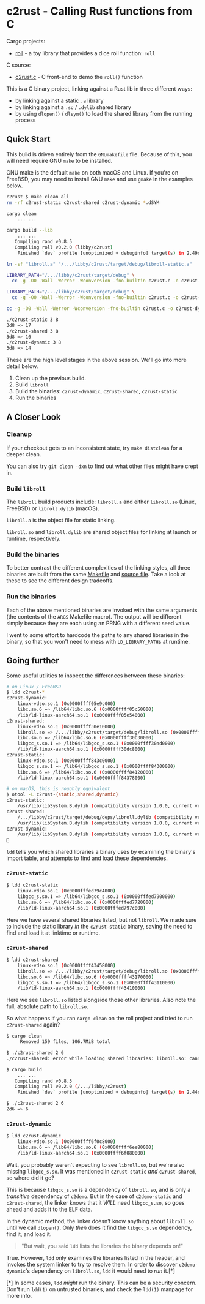 # c2rust - Calling Rust functions from C

Cargo projects:
- [roll](./src/lib.rs) - a toy library that provides a dice roll function: `roll`

C source:
- [c2rust.c](./c2rust.c) - C front-end to demo the `roll()` function

This is a C binary project, linking against a Rust lib in three different ways:

- by linking against a static `.a` library
- by linking against a `.so` / `.dylib` shared library
- by using `dlopen()` / `dlsym()` to load the shared library from the running process

## Quick Start

This build is driven entirely from the `GNUmakefile` file. Because of this, you will need require
GNU `make` to be installed.

GNU make is the default `make` on both macOS and Linux. If you're on FreeBSD, you may need to
install GNU `make` and use `gmake` in the examples below.

```sh
c2rust $ make clean all
rm -rf c2rust-static c2rust-shared c2rust-dynamic *.dSYM

cargo clean
    ... ...

cargo build --lib
    ... ...
   Compiling rand v0.8.5
   Compiling roll v0.2.0 (libby/c2rust)
    Finished `dev` profile [unoptimized + debuginfo] target(s) in 2.49s

ln -sf "libroll.a" "/.../libby/c2rust/target/debug/libroll-static.a"

LIBRARY_PATH="/.../libby/c2rust/target/debug" \
  cc -g -O0 -Wall -Werror -Wconversion -fno-builtin c2rust.c -o c2rust-static  -l roll-static

LIBRARY_PATH="/.../libby/c2rust/target/debug" \
  cc -g -O0 -Wall -Werror -Wconversion -fno-builtin c2rust.c -o c2rust-shared  -Wl,-rpath,.../libby/c2rust/target/debug -l roll

cc -g -O0 -Wall -Werror -Wconversion -fno-builtin c2rust.c -o c2rust-dynamic  -DDYLIB_PATH="/.../libby/c2rust/target/debug/libroll.so"

./c2rust-static 3 8
3d8 => 17
./c2rust-shared 3 8
3d8 => 16
./c2rust-dynamic 3 8
3d8 => 14
```

These are the high level stages in the above session. We'll go into more detail below.

1. Clean up the previous build.
2. Build `libroll`
3. Build the binaries: `c2rust-dynamic`, `c2rust-shared`, `c2rust-static`
4. Run the binaries

## A Closer Look

### Cleanup

If your checkout gets to an inconsistent state, try `make distclean` for a deeper clean.

You can also try `git clean -dxn` to find out what other files might have crept in.

### Build `libroll`

The `libroll` build products include: `libroll.a` and either `libroll.so` (Linux, FreeBSD) or
`libroll.dylib` (macOS).

`libroll.a` is the object file for static linking.

`libroll.so` and `libroll.dylib` are shared object files for linking at launch or runtime,
respectively.

### Build the binaries

To better contrast the different complexities of the linking styles, all three binaries are built
from the same [Makefile](./GNUmakefile) and [source file](./c2rust.c). Take a look at these to see
the different design tradeoffs.

### Run the binaries

Each of the above mentioned binaries are invoked with the same arguments (the contents of the `ARGS`
Makefile macro). The output will be different simply because they are each using an PRNG with a
different seed value.

I went to some effort to hardcode the paths to any shared libraries in the binary, so that you won't
need to mess with `LD_LIBRARY_PATH`s at runtime.

## Going further

Some useful utilities to inspect the differences between these binaries:

```sh
# on Linux / FreeBSD
$ ldd c2rust-*
c2rust-dynamic:
    linux-vdso.so.1 (0x0000ffff05e9c000)
    libc.so.6 => /lib64/libc.so.6 (0x0000ffff05c50000)
    /lib/ld-linux-aarch64.so.1 (0x0000ffff05e54000)
c2rust-shared:
    linux-vdso.so.1 (0x0000ffff30e10000)
    libroll.so => /.../libby/c2rust/target/debug/libroll.so (0x0000ffff30d30000)
    libc.so.6 => /lib64/libc.so.6 (0x0000ffff30b30000)
    libgcc_s.so.1 => /lib64/libgcc_s.so.1 (0x0000ffff30ad0000)
    /lib/ld-linux-aarch64.so.1 (0x0000ffff30dc8000)
c2rust-static:
    linux-vdso.so.1 (0x0000ffff843c0000)
    libgcc_s.so.1 => /lib64/libgcc_s.so.1 (0x0000ffff84300000)
    libc.so.6 => /lib64/libc.so.6 (0x0000ffff84120000)
    /lib/ld-linux-aarch64.so.1 (0x0000ffff84378000)

# on macOS, this is roughly equivalent
$ otool -L c2rust-{static,shared,dynamic}
c2rust-static:
    /usr/lib/libSystem.B.dylib (compatibility version 1.0.0, current version 1345.100.2)
c2rust-shared:
    /.../libby/c2rust/target/debug/deps/libroll.dylib (compatibility version 0.0.0, current version 0.0.0)
    /usr/lib/libSystem.B.dylib (compatibility version 1.0.0, current version 1345.100.2)
c2rust-dynamic:
    /usr/lib/libSystem.B.dylib (compatibility version 1.0.0, current version 1345.100.2)

```

`ldd` tells you which shared libraries a binary uses by examining the binary's import table,
and attempts to find and load these dependencies.


### `c2rust-static`

```sh
$ ldd c2rust-static
    linux-vdso.so.1 (0x0000fffed79c4000)
    libgcc_s.so.1 => /lib64/libgcc_s.so.1 (0x0000fffed7900000)
    libc.so.6 => /lib64/libc.so.6 (0x0000fffed7720000)
    /lib/ld-linux-aarch64.so.1 (0x0000fffed797c000)
```

Here we have several shared libraries listed, but not `libroll`. We made sure to include the static
library _in_ the `c2rust-static` binary, saving the need to find and load it at linktime or runtime.


### `c2rust-shared`

```sh
$ ldd c2rust-shared
    linux-vdso.so.1 (0x0000ffff43458000)
    libroll.so => /.../libby/c2rust/target/debug/libroll.so (0x0000ffff43370000)
    libc.so.6 => /lib64/libc.so.6 (0x0000ffff43170000)
    libgcc_s.so.1 => /lib64/libgcc_s.so.1 (0x0000ffff43110000)
    /lib/ld-linux-aarch64.so.1 (0x0000ffff43410000)
```

Here we see `libroll.so` listed alongside those other libraries. Also note the full, absolute path
to `libroll.so`.

So what happens if you ran `cargo clean` on the roll project and tried to run `c2rust-shared` again?

```sh
$ cargo clean
     Removed 159 files, 106.7MiB total

$ ./c2rust-shared 2 6
./c2rust-shared: error while loading shared libraries: libroll.so: cannot open shared object file: No such file or directory

$ cargo build
    ... ...
   Compiling rand v0.8.5
   Compiling roll v0.2.0 (/.../libby/c2rust)
    Finished `dev` profile [unoptimized + debuginfo] target(s) in 2.44s

$ ./c2rust-shared 2 6
2d6 => 6
```


### `c2rust-dynamic`

```sh
$ ldd c2rust-dynamic
    linux-vdso.so.1 (0x0000ffff6f0c8000)
    libc.so.6 => /lib64/libc.so.6 (0x0000ffff6ee80000)
    /lib/ld-linux-aarch64.so.1 (0x0000ffff6f080000)
```

Wait, you probably weren't expecting to see `libroll.so`, but we're also missing `libgcc_s.so`. It
was mentioned in `c2rust-static` *and* `c2rust-shared`, so where did it go?

This is because `libgcc_s.so` is a dependency of `libroll.so`, and is only a _transitive_ dependency
of `c2demo`. But in the case of `c2demo-static` and `c2rust-shared`, the linker knows that it *WILL*
need `libgcc_s.so`, so goes ahead and adds it to the ELF data.

In the dynamic method, the linker doesn't know anything about `libroll.so` until we call `dlopen()`.
Only *then* does it find the `libgcc_s.so` dependency, find it, and load it.

> "But wait, you said `ldd` lists the libraries the binary depends on!"

True. However, `ldd` only examines the libraries listed in the header, and invokes the system linker
to try to resolve them. In order to discover `c2demo-dynamic`'s dependency on `libroll.so`, `ldd` it
would need to _run_ it.[*]

[*] In some cases, `ldd` _might_ run the binary. This can be a security concern. Don't run `ldd(1)`
on untrusted binaries, and check the `ldd(1)` manpage for more info.

